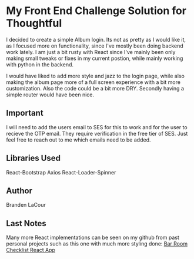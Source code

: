 # My Front End Challenge Solution for Thoughtful

I decided to create a simple Album login. Its not as pretty as I would like it, as I focused more on functionality, since I've mostly been doing backend work lately.
I am just a bit rusty with React since I've mainly been only making small tweaks or fixes in my current postion, while mainly working with python in the backend.

I would have liked to add more style and jazz to the login page, while also making the album page more of a full screen experience with a bit more customization. Also the code could be a bit more DRY. Secondly having a simple router would have been nice.

## Important
I will need to add the users email to SES for this to work and for the user to recieve the OTP email. They require verification in the free tier of SES.
Just feel free to reach out to me which emails need to be added.

## Libraries Used

React-Bootstrap
Axios
React-Loader-Spinner

## Author
Branden LaCour

## Last Notes
Many more React implementations can be seen on my github from past personal projects such as this one with much more styling done: 
 [Bar Room Checklist React App](https://github.com/BrandenLaCour/Bar_Hero)